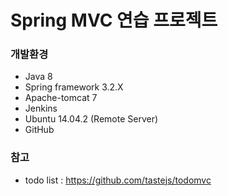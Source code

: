 # Spring MVC 연습 프로젝트

### 개발환경
* Java 8
* Spring framework 3.2.X
* Apache-tomcat 7
* Jenkins
* Ubuntu 14.04.2 (Remote Server)
* GitHub

### 참고
* todo list : https://github.com/tastejs/todomvc
